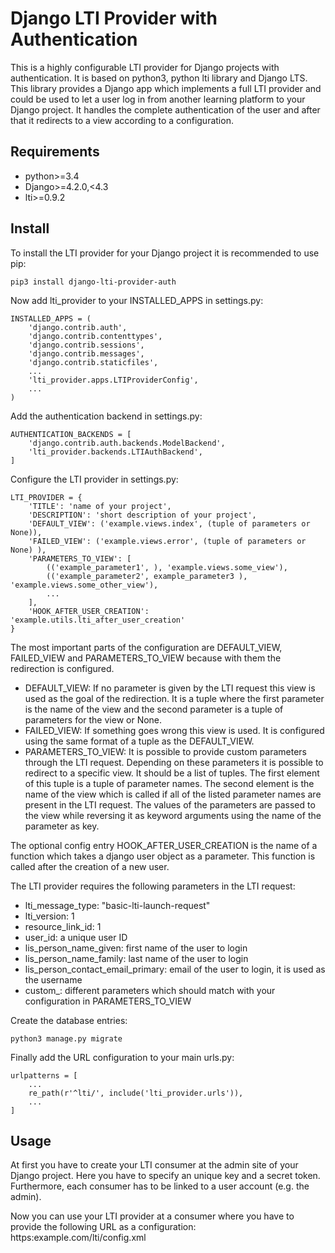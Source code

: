 # Django LTI Provider with Authentication
This is a highly configurable LTI provider for Django projects with authentication. 
It is based on python3, python lti library and Django LTS. This library provides a 
Django app which implements a full LTI provider and could be used to let a user log in 
from another learning platform to your Django project. It handles the complete authentication 
of the user and after that it redirects to a view according to a configuration.

## Requirements
* python>=3.4
* Django>=4.2.0,<4.3
* lti>=0.9.2

## Install
To install the LTI provider for your Django project it is recommended to use pip:

```
pip3 install django-lti-provider-auth
```

Now add lti_provider to your INSTALLED_APPS in settings.py:

```
INSTALLED_APPS = (
    'django.contrib.auth',
    'django.contrib.contenttypes',
    'django.contrib.sessions',
    'django.contrib.messages',
    'django.contrib.staticfiles',
    ...
    'lti_provider.apps.LTIProviderConfig',
    ...
)
```

Add the authentication backend in settings.py:

```
AUTHENTICATION_BACKENDS = [
    'django.contrib.auth.backends.ModelBackend',
    'lti_provider.backends.LTIAuthBackend',
]
```

Configure the LTI provider in settings.py:

```
LTI_PROVIDER = {
    'TITLE': 'name of your project',
    'DESCRIPTION': 'short description of your project',
    'DEFAULT_VIEW': ('example.views.index', (tuple of parameters or None)),
    'FAILED_VIEW': ('example.views.error', (tuple of parameters or None) ),
    'PARAMETERS_TO_VIEW': [
        (('example_parameter1', ), 'example.views.some_view'),
        (('example_parameter2', example_parameter3 ), 'example.views.some_other_view'),
        ...
    ],
    'HOOK_AFTER_USER_CREATION': 'example.utils.lti_after_user_creation'
}
```

The most important parts of the configuration are DEFAULT_VIEW, FAILED_VIEW and PARAMETERS_TO_VIEW because with them the redirection is configured.

* DEFAULT_VIEW: If no parameter is given by the LTI request this view is used as the goal of the redirection. It is a tuple where the first parameter is the name of the view and the second parameter is a tuple of parameters for the view or None.
* FAILED_VIEW: If something goes wrong this view is used. It is configured using the same format of a tuple as the DEFAULT_VIEW.
* PARAMETERS_TO_VIEW: It is possible to provide custom parameters through the LTI request. Depending on these parameters it is possible to redirect to a specific view. It should be a list of tuples. The first element of this tuple is a tuple of parameter names. The second element is the name of the view which is called if all of the listed parameter names are present in the LTI request. The values of the parameters are passed to the view while reversing it as keyword arguments using the name of the parameter as key.

The optional config entry HOOK_AFTER_USER_CREATION is the name of a function which takes a django user object as a parameter. This function is called after the creation of a new user.

The LTI provider requires the following parameters in the LTI request:

* lti_message_type: "basic-lti-launch-request"
* lti_version: 1
* resource_link_id: 1
* user_id: a unique user ID
* lis_person_name_given: first name of the user to login
* lis_person_name_family: last name of the user to login
* lis_person_contact_email_primary: email of the user to login, it is used as the username
* custom_<your custom parameter>: different parameters which should match with your configuration in PARAMETERS_TO_VIEW

Create the database entries:

```
python3 manage.py migrate
```

Finally add the URL configuration to your main urls.py:

```
urlpatterns = [
    ...
    re_path(r'^lti/', include('lti_provider.urls')),
    ...
]
```

## Usage
At first you have to create your LTI consumer at the admin site of your Django project. Here you have to specify an unique key and a secret token. Furthermore, each consumer has to be linked to a user account (e.g. the admin).

Now you can use your LTI provider at a consumer where you have to provide the following URL as a configuration: https:example.com/lti/config.xml
